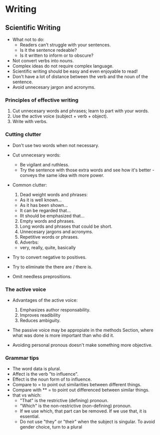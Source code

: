 # Writing

## Scientific Writing

- What not to do:
  - Readers can't struggle with your sentences.
  - Is it the sentence redeable?
  - Is it written to inform or to obscure?
- Not convert verbs into nouns.
- Complex ideas do not require complex language.
- Scientific writing should be easy and even enjoyable to read!
- Don't have a lot of distance between the verb and the noun of the sentence.
- Avoid unnecesary jargon and acronyms.

### Principles of effective writing

1. Cut unnecesary words and phrases; learn to part with your words.
2. Use the active voice (subject + verb + object).
3. Write with verbs.

### Cutting clutter

- Don't use two words when not necessary.
- Cut unnecesary words:
  - Be vigilant and ruthless.
  - Try the sentence with those extra words and see how it's better - conveys
    the same idea with more power.

- Common clutter:
  1. Dead weight words and phrases:
    - As it is well known...
    - As it has been shown...
    - It can be regarded that...
    - IIt should be emphasized that...
  2. Empty words and phrases.
  3. Long words and phrases that could be short.
  4. Unnecesary jargons and acronyms.
  5. Repetitive words or phrases.
  6. Adverbs:
    - very, really, quite, basically

- Try to convert negative to positives.
- Try to eliminate the there are / there is.
- Omit needless preprositions.

### The active voice

- Advantages of the active voice:
  1. Emphasizes author responsability.
  2. Improves readibility
  3. Reduces ambiguity.

- The passive voice may be appropiate in the methods Section, where what was
  done is more important than who did it.
- Avoiding personal pronous doesn't make something more objective.

### Grammar tips
  
- The word data is plural.
- Affect is the verb "to influence".
- Effect is the noun form of to influence.
- Compare to = to point out similarities between different things.
- Compare with ** = to point out differenced between similar things. 
- that vs which:
  - "That" is the restrictive (defining) pronoun.
  - "Which" is the non-restrictive (non-defining) pronoun.
  - If we use which, that part can be removed. If we use that, it is essential.
  - Do not use "they" or "their" when the subject is singular. To avoid gender
    choice, turn to a plural

